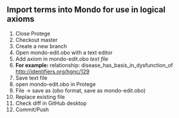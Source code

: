 ## Import terms into Mondo for use in logical axioms

1. Close Protege
1. Checkout master
1. Create a new branch
1. Open mondo-edit.obo with a text editor
1. Add axiom in mondo-edit.obo *text file*
1. **For example:**  relationship: disease_has_basis_in_dysfunction_of http://identifiers.org/hgnc/129
1. Save text file
1. open mondo-edit.obo in Protege
1. File -> save as (obo format, save as mondo-edit.obo)
1. Replace existing file 
1. Check diff in GitHub desktop
1. Commit/Push
